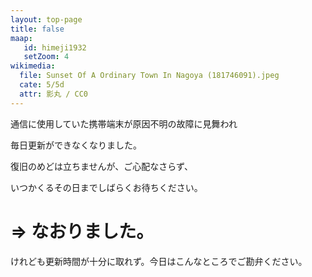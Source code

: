 ```yaml
---
layout: top-page
title: false
maap: 
   id: himeji1932
   setZoom: 4
wikimedia:
  file: Sunset Of A Ordinary Town In Nagoya (181746091).jpeg
  cate: 5/5d
  attr: 影丸 / CC0
---
```


通信に使用していた携帯端末が原因不明の故障に見舞われ

毎日更新ができなくなりました。

復旧のめどは立ちませんが、ご心配なさらず、

いつかくるその日までしばらくお待ちください。



# => なおりました。

けれども更新時間が十分に取れず。今日はこんなところでご勘弁ください。
